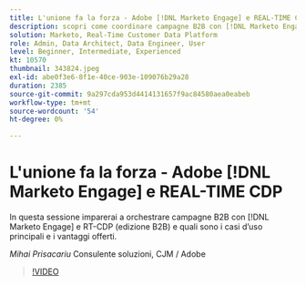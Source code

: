 ```yaml
---
title: L'unione fa la forza - Adobe [!DNL Marketo Engage] e REAL-TIME CDP
description: scopri come coordinare campagne B2B con [!DNL Marketo Engage] e RT-CDP (edizione B2B)
solution: Marketo, Real-Time Customer Data Platform
role: Admin, Data Architect, Data Engineer, User
level: Beginner, Intermediate, Experienced
kt: 10570
thumbnail: 343824.jpeg
exl-id: abe0f3e6-8f1e-40ce-903e-109076b29a28
duration: 2385
source-git-commit: 9a297cda953d4414131657f9ac84580aea0eabeb
workflow-type: tm+mt
source-wordcount: '54'
ht-degree: 0%

---
```


# L&#39;unione fa la forza - Adobe [!DNL Marketo Engage] e REAL-TIME CDP

In questa sessione imparerai a orchestrare campagne B2B con [!DNL Marketo Engage] e RT-CDP (edizione B2B) e quali sono i casi d’uso principali e i vantaggi offerti.

*Mihai Prisacariu* Consulente soluzioni, CJM / Adobe

>[!VIDEO](https://video.tv.adobe.com/v/343824/?quality=12&learn=on)
